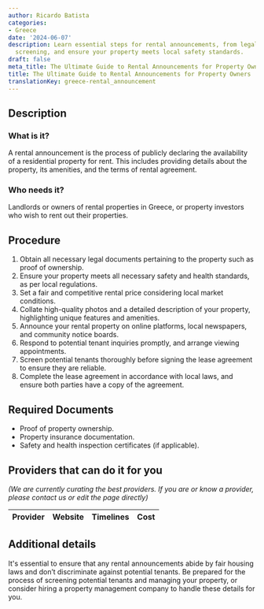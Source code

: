 ```yaml
---
author: Ricardo Batista
categories:
- Greece
date: '2024-06-07'
description: Learn essential steps for rental announcements, from legal docs to tenant
  screening, and ensure your property meets local safety standards.
draft: false
meta_title: The Ultimate Guide to Rental Announcements for Property Owners
title: The Ultimate Guide to Rental Announcements for Property Owners
translationKey: greece-rental_announcement
---
```


## Description
### What is it?
A rental announcement is the process of publicly declaring the availability of a residential property for rent. This includes providing details about the property, its amenities, and the terms of rental agreement.
### Who needs it?
Landlords or owners of rental properties in Greece, or property investors who wish to rent out their properties.

## Procedure
1. Obtain all necessary legal documents pertaining to the property such as proof of ownership.
2. Ensure your property meets all necessary safety and health standards, as per local regulations.
3. Set a fair and competitive rental price considering local market conditions.
4. Collate high-quality photos and a detailed description of your property, highlighting unique features and amenities.
5. Announce your rental property on online platforms, local newspapers, and community notice boards.
6. Respond to potential tenant inquiries promptly, and arrange viewing appointments.
7. Screen potential tenants thoroughly before signing the lease agreement to ensure they are reliable.
8. Complete the lease agreement in accordance with local laws, and ensure both parties have a copy of the agreement.

## Required Documents
- Proof of property ownership.
- Property insurance documentation.
- Safety and health inspection certificates (if applicable).

## Providers that can do it for you

_(We are currently curating the best providers. If you are or know a provider, please contact us or edit the page directly)_

| Provider        |     Website     |     Timelines    |       Cost      |
| --------------- | --------------- |  :-------------: | :-------------: |

## Additional details
It's essential to ensure that any rental announcements abide by fair housing laws and don’t discriminate against potential tenants. Be prepared for the process of screening potential tenants and managing your property, or consider hiring a property management company to handle these details for you.